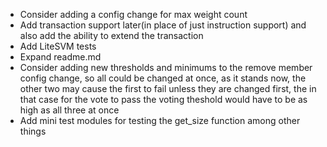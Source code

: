 - Consider adding a config change for max weight count
- Add transaction support later(in place of just instruction support) and also add the ability to extend the transaction
- Add LiteSVM tests
- Expand readme.md
- Consider adding new thresholds and minimums to the remove member config change, so all could be changed at once, as it stands now, the other two may cause the first to fail unless they are changed first, the in that case for the vote to pass the voting theshold would have to be as high as all three at once
- Add mini test modules for testing the get_size function among other things